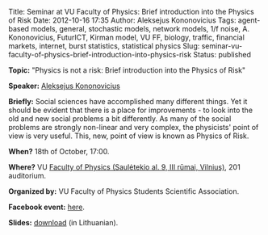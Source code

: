 Title: Seminar at VU Faculty of Physics: Brief introduction into the Physics of Risk
Date: 2012-10-16 17:35
Author: Aleksejus Kononovicius
Tags: agent-based models, general, stochastic models, network models, 1/f noise, A. Kononovicius, FuturICT, Kirman model, VU FF, biology, traffic, financial markets, internet, burst statistics, statistical physics
Slug: seminar-vu-faculty-of-physics-brief-introduction-into-physics-risk
Status: published

**Topic:** "Physics is not a risk: Brief introduction into the Physics of
Risk"  

**Speaker:** [Aleksejus Kononovicius](https://kononovicius.lt/)  

**Briefly:** Social sciences have accomplished many different things.  Yet
it should be evident that there is a place for improvements - to look into
the old and new social problems a bit differently. As many of the social
problems are strongly non-linear and very complex, the physicists' point of
view is very useful. This, new, point of view is known as Physics of Risk.  

**When?** 18th of October, 17:00.  

**Where?** VU [Faculty of Physics (Saulėtekio al. 9, III rūmai,
Vilnius)](https://www.ff.vu.lt/), 201 auditorium.  

**Organized by:** VU Faculty of Physics Students Scientific Association.  

**Facebook event:**
[here](https://www.facebook.com/events/395011713904204/).

**Slides:** [download]({static}/uploads/2012/Kononovicius2012SMD.pdf) (in
Lithuanian).
